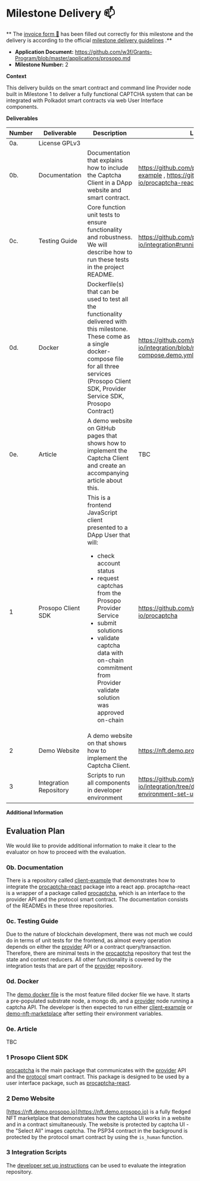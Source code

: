 # Milestone Delivery :mailbox:

**
The [invoice form :pencil:](https://docs.google.com/forms/d/e/1FAIpQLSfmNYaoCgrxyhzgoKQ0ynQvnNRoTmgApz9NrMp-hd8mhIiO0A/viewform)
has been filled out correctly for this milestone and the delivery is according to the
official [milestone delivery guidelines](https://github.com/w3f/Grants-Program/blob/master/docs/milestone-deliverables-guidelines.md)
.**

* **Application Document:** https://github.com/w3f/Grants-Program/blob/master/applications/prosopo.md
* **Milestone Number:** 2

**Context**

This delivery builds on the smart contract and command line Provider node built in Milestone 1 to deliver a fully
functional CAPTCHA system that can be integrated with Polkadot smart contracts via web User Interface components.

**Deliverables**

| Number | Deliverable            | Description                                                                                                                                                                                                                                                                                                      | Links                                                                                         | Notes                                                                                                                       |
|--------|------------------------|------------------------------------------------------------------------------------------------------------------------------------------------------------------------------------------------------------------------------------------------------------------------------------------------------------------|-----------------------------------------------------------------------------------------------|-----------------------------------------------------------------------------------------------------------------------------|
| 0a.    | License	GPLv3          |                                                                                                                                                                                                                                                                                                                  |                                                                                               |
| 0b.    | Documentation          | Documentation that explains how to include the Captcha Client in a DApp website and smart contract.                                                                                                                                                                                                              | https://github.com/prosopo-io/client-example , https://github.com/prosopo-io/procaptcha-react | Documentation is a combination of various package READMEs                                                                   |
| 0c.    | Testing Guide          | Core function unit tests to ensure functionality and robustness. We will describe how to run these tests in the project README.                                                                                                                                                                                  | https://github.com/prosopo-io/integration#running-tests                                       | The frontend components are covered by integration tests in the provider package.                                           |
| 0d.    | Docker                 | Dockerfile(s) that can be used to test all the functionality delivered with this milestone. These come as a single docker-compose file for all three services (Prosopo Client SDK, Provider Service SDK, Prosopo Contract)                                                                                       | https://github.com/prosopo-io/integration/blob/main/docker-compose.demo.yml                   | This docker file can be used to start a pre-populated substrate node, a mongo db, and a provider node running a captcha API |
| 0e.    | Article                | A demo website on GitHub pages that shows how to implement the Captcha Client and create an accompanying article about this.                                                                                                                                                                                     | TBC                                                                                           |                                                                                                                             |
| 1      | Prosopo Client SDK     | This is a frontend JavaScript client presented to a DApp User that will: <ul><li>check account status</li><li>request captchas from the Prosopo Provider Service</li><li>submit solutions</li><li>validate captcha data with on-chain commitment from Provider validate solution was approved on-chain</li></ul> | https://github.com/prosopo-io/procaptcha                                                      |                                                                                                                             |
| 2      | Demo Website           | A demo website on that shows how to implement the Captcha Client.                                                                                                                                                                                                                                                | https://nft.demo.prosopo.io/                                                                  | Deployed on netlify                                                                                                         |
| 3      | Integration Repository | Scripts to run all components in developer environment                                                                                                                                                                                                                                                           | https://github.com/prosopo-io/integration/tree/develop#development-environment-set-up         |

**Additional Information**

## Evaluation Plan

We would like to provide additional information to make it clear to the evaluator on how to proceed with the evaluation.

### 0b. Documentation

There is a repository called [client-example](https://github.com/prosopo-io/client-example) that demonstrates how to
integrate the [procaptcha-react](https://github.com/prosopo-io/procaptcha-react) package into a react app.
procaptcha-react is a wrapper of a package called [procaptcha](https://github.com/prosopo-io/procaptcha), which is an
interface to the provider API and the protocol smart contract. The documentation consists of the READMEs in these three
repositories.

### 0c. Testing Guide

Due to the nature of blockchain development, there was not much we could do in terms of unit tests for the frontend, as
almost every operation depends on either the [provider](https://github.com/prosopo-io/provider) API or a contract
query/transaction. Therefore, there are minimal tests in the [procaptcha](https://github.com/prosopo-io/procaptcha)
repository that test the state and context reducers. All other functionality is covered by the integration tests that
are part of the [provider](https://github.com/prosopo-io/provider) repository.

### 0d. Docker

The [demo docker file](https://github.com/prosopo-io/integration/blob/main/docker-compose.demo.yml) is the most feature
filled docker file we have. It starts a pre-populated substrate node, a mongo db, and
a [provider](https://github.com/prosopo-io/provider) node running a captcha API. The developer is then expected to run
either [client-example](https://github.com/prosopo-io/client-example#how-to-run-locally)
or [demo-nft-marketplace](https://github.com/prosopo-io/demo-nft-marketplace#how-to-run-locally) after setting their
environment variables.

### 0e. Article

TBC

### 1 Prosopo Client SDK

[procaptcha](https://github.com/prosopo-io/procaptcha) is the main package that communicates with
the [provider](https://github.com/prosopo-io/provider) API and the
[protocol](https://github.com/prosopo-io/protocol) smart contract. This package is designed to be used by a user
interface package, such as [procaptcha-react](https://github.com/prosopo-io/procaptcha-react).

### 2 Demo Website

[https://nft.demo.prosopo.io](https://nft.demo.prosopo.io) is a fully fledged NFT marketplace that demonstrates how the
captcha UI works in a website and in a contract simultaneously. The website is protected by captcha UI - the "Select
All" images captcha. The PSP34 contract in the background is protected by the protocol smart contract by using
the `is_human` function.

### 3 Integration Scripts

The [developer set up instructions](https://github.com/prosopo-io/integration/tree/develop#development-environment-set-up)
can be used to evaluate the integration repository.
